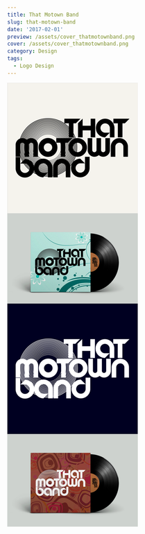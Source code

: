 ```yaml
---
title: That Motown Band
slug: that-motown-band
date: '2017-02-01'
preview: /assets/cover_thatmotownband.png
cover: /assets/cover_thatmotownband.png
category: Design
tags:
  - Logo Design
---
```


![](/assets/thatmotownband_00.png)
